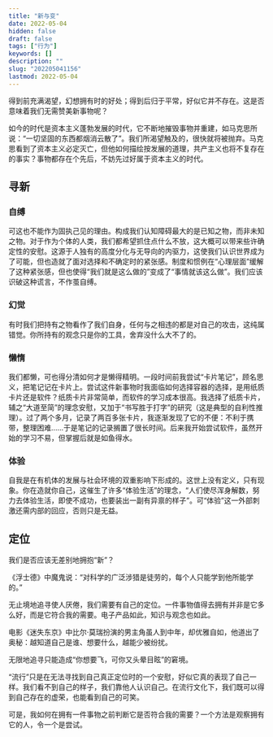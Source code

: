 ```yaml
---
title: "新与变"
date: 2022-05-04
hidden: false
draft: false
tags: ["行为"]
keywords: []
description: ""
slug: "202205041156"
lastmod: 2022-05-04
---
```


得到前充满渴望，幻想拥有时的好处；得到后归于平常，好似它并不存在。这是否意味着我们无需赞美新事物呢？

如今的时代是资本主义蓬勃发展的时代，它不断地摧毁事物并重建，如马克思所说：“一切坚固的东西都烟消云散了”。我们所渴望触及的，很快就将被抛弃。马克思看到了资本主义必定灭亡，但他如何描绘按发展的道理，共产主义也将不复存在的事实？事物都存在个先后，不妨先过好属于资本主义的时代。

## 寻新

### 自缚

可这也不能作为固执己见的理由。构成我们认知障碍最大的是已知之物，而非未知之物。对于作为个体的人类，我们都希望抓住点什么不放，这大概可以带来些许确定性的安慰。这源于人独有的高度分化与无导向的内驱力，这使我们认识世界成为了可能，但也造就了面对选择和不确定时的紧张感。制度和惯例在“心理层面”缓解了这种紧张感，但也使得“我们就是这么做的”变成了“事情就该这么做”。我们应该识破这种谎言，不作茧自缚。

### 幻觉

有时我们把持有之物看作了我们自身，任何与之相违的都是对自己的攻击，这纯属错觉。你所持有的观念只是你的工具，舍弃没什么大不了的。

### 懒惰

我们都懒，可也得分清如何才是懒得精明。一段时间前我尝试“卡片笔记”，顾名思义，把笔记记在卡片上。尝试这件新事物时我面临如何选择容器的选择，是用纸质卡片还是软件？纸质卡片非常简单，而软件的学习成本很高。我选择了纸质卡片，辅之“大道至简”的理念安慰，又加于“书写胜于打字”的研究（这是典型的自利性推理）。过了两个多月，记录了两百多张卡片，我逐渐发现了它的不便：不利于携带，整理困难……于是笔记的记录搁置了很长时间。后来我开始尝试软件，虽然开始的学习不易，但掌握后就是如鱼得水。

### 体验

自我是在有机体的发展与社会环境的双重影响下形成的。这世上没有定义，只有现象。你在造就你自己，这催生了许多“体验生活”的理念，“人们使尽浑身解数，努力去体验生活，即使不成功，也要装出一副有异禀的样子”。可“体验”这一外部刺激还需内部的回应，否则只是无益。

## 定位

我们是否应该无差别地拥抱“新”？

《浮士德》中魔鬼说：“对科学的广泛涉猎是徒劳的，每个人只能学到他所能学的。”

无止境地追寻使人厌倦，我们需要有自己的定位。一件事物值得去拥有并非是它多么好，而是它符合我的需要。电子产品如此，知识与观念也如此。

电影《迷失东京》中比尔·莫瑞扮演的男主角虽人到中年，却优雅自如，他道出了奥秘：越知道自己是谁、想要什么，越能少被纷扰。

无限地追寻只能造成“你想要飞，可你又头晕目眩”的窘境。

“流行”只是在无法寻找到自己真正定位时的一个安慰，好似它真的表现了自己一样。我们看不到自己的样子，我们靠他人认识自己。在流行文化下，我们既可以得到自己存在的虚荣，也能看到自己的可笑。

可是，我如何在拥有一件事物之前判断它是否符合我的需要？一个方法是观察拥有它的人，令一个是尝试。